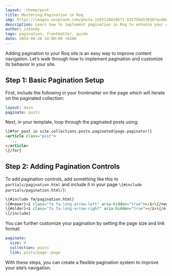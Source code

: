 ```yaml
---
layout: :theme/post
title: Mastering Pagination in Roq
img: https://images.unsplash.com/photo-1502126829571-83575bb53030?q=80&w=3474&auto=format&fit=crop&ixlib=rb-4.0.3&ixid=M3wxMjA3fDB8MHxwaG90by1wYWdlfHx8fGVufDB8fHx8fA%3D%3D
description: Learn how to implement pagination in Roq to enhance your content navigation. This article walks through the process of adding pagination, configuring page size, and customizing links.
author: ia3andy
tags: pagination, frontmatter, guide
date: 2024-09-20 14:00:00 +0200
---
```


Adding pagination to your Roq site is an easy way to improve content navigation. Let’s walk through how to implement pagination and customize its behavior in your site.

## Step 1: Basic Pagination Setup

First, include the following in your frontmatter on the page which will iterate on the paginated collection:

```yaml
layout: main
paginate: posts
```

Next, in your template, loop through the paginated posts using:

```html
\{#for post in site.collections.posts.paginated(page.paginator)}
<article class="post">
  ...
</article>
\{/for}
```

## Step 2: Adding Pagination Controls

To add pagination controls, add something like this to `partials/pagination.html` and include it in your page `\{#include partials/pagination.html/}`:

```html
\{#include fm/pagination.html}
\{#newer}<i class="fa fa-long-arrow-left" aria-hidden="true"></i>\{/newer}
\{#older}<i class="fa fa-long-arrow-right" aria-hidden="true"></i>\{/older}
\{/include}
```

You can further customize your pagination by setting the page size and link format:
```yaml
paginate: 
  size: 4
  collection: posts
  link: posts/page-:page
```

With these steps, you can create a flexible pagination system to improve your site’s navigation.

